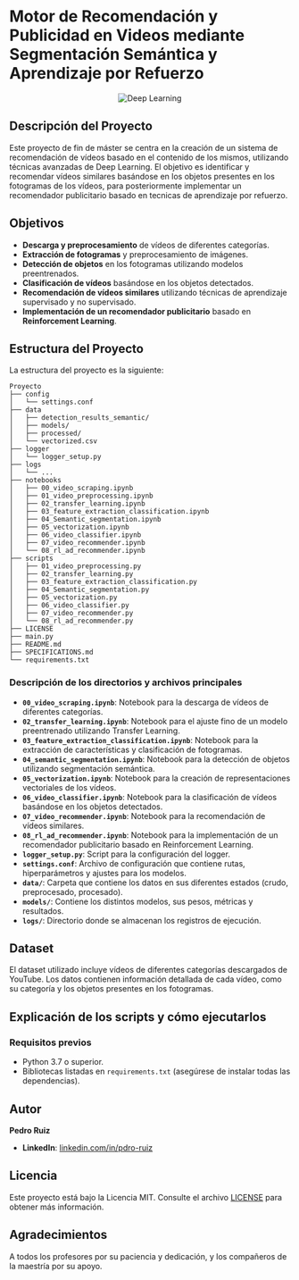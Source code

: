 # Motor de Recomendación y Publicidad en Videos mediante Segmentación Semántica y Aprendizaje por Refuerzo

<p align="center">
  <img src="https://cdn-images-1.medium.com/v2/resize:fit:2600/1*u9L_UJbV0Qfg1PZQkHna2g.png" alt="Deep Learning">
</p>

## Descripción del Proyecto

Este proyecto de fin de máster se centra en la creación de un sistema de recomendación de vídeos basado en el contenido de los mismos, utilizando técnicas avanzadas de Deep Learning. El objetivo es identificar y recomendar vídeos similares basándose en los objetos presentes en los fotogramas de los vídeos, para posteriormente implementar un recomendador publicitario basado en tecnicas de aprendizaje por refuerzo.

## Objetivos

- **Descarga y preprocesamiento** de vídeos de diferentes categorías.
- **Extracción de fotogramas** y preprocesamiento de imágenes.
- **Detección de objetos** en los fotogramas utilizando modelos preentrenados.
- **Clasificación de vídeos** basándose en los objetos detectados.
- **Recomendación de vídeos similares** utilizando técnicas de aprendizaje supervisado y no supervisado.
- **Implementación de un recomendador publicitario** basado en **Reinforcement Learning**.

## Estructura del Proyecto

La estructura del proyecto es la siguiente:

```
Proyecto
├── config
│   └── settings.conf
├── data
│   ├── detection_results_semantic/
│   ├── models/
│   ├── processed/
│   └── vectorized.csv
├── logger
│   └── logger_setup.py
├── logs
│   └── ...
├── notebooks
│   ├── 00_video_scraping.ipynb
│   ├── 01_video_preprocessing.ipynb
│   ├── 02_transfer_learning.ipynb
│   ├── 03_feature_extraction_classification.ipynb
│   ├── 04_Semantic_segmentation.ipynb
│   ├── 05_vectorization.ipynb
│   ├── 06_video_classifier.ipynb
│   ├── 07_video_recommender.ipynb
│   └── 08_rl_ad_recommender.ipynb
├── scripts
│   ├── 01_video_preprocessing.py
│   ├── 02_transfer_learning.py
│   ├── 03_feature_extraction_classification.py
│   ├── 04_Semantic_segmentation.py
│   ├── 05_vectorization.py
│   ├── 06_video_classifier.py
│   ├── 07_video_recommender.py
│   └── 08_rl_ad_recommender.py
├── LICENSE
├── main.py
├── README.md
├── SPECIFICATIONS.md
└── requirements.txt
```


### Descripción de los directorios y archivos principales

- **`00_video_scraping.ipynb`**: Notebook para la descarga de vídeos de diferentes categorías.
- **`02_transfer_learning.ipynb`**: Notebook para el ajuste fino de un modelo preentrenado utilizando Transfer Learning.
- **`03_feature_extraction_classification.ipynb`**: Notebook para la extracción de características y clasificación de fotogramas.
- **`04_semantic_segmentation.ipynb`**: Notebook para la detección de objetos utilizando segmentación semántica.
- **`05_vectorization.ipynb`**: Notebook para la creación de representaciones vectoriales de los vídeos.
- **`06_video_classifier.ipynb`**: Notebook para la clasificación de vídeos basándose en los objetos detectados.
- **`07_video_recommender.ipynb`**: Notebook para la recomendación de vídeos similares.
- **`08_rl_ad_recommender.ipynb`**: Notebook para la implementación de un recomendador publicitario basado en Reinforcement Learning.
- **`logger_setup.py`**: Script para la configuración del logger.
- **`settings.conf`**: Archivo de configuración que contiene rutas, hiperparámetros y ajustes para los modelos.
- **`data/`**: Carpeta que contiene los datos en sus diferentes estados (crudo, preprocesado, procesado).
- **`models/`**: Contiene los distintos modelos, sus pesos, métricas y resultados.
- **`logs/`**: Directorio donde se almacenan los registros de ejecución.

## Dataset

El dataset utilizado incluye vídeos de diferentes categorías descargados de YouTube. Los datos contienen información detallada de cada vídeo, como su categoría y los objetos presentes en los fotogramas.

## Explicación de los scripts y cómo ejecutarlos

### Requisitos previos

- Python 3.7 o superior.
- Bibliotecas listadas en `requirements.txt` (asegúrese de instalar todas las dependencias).

## Autor

**Pedro Ruiz**

- **LinkedIn**: [linkedin.com/in/pdro-ruiz](https://linkedin.com/in/pdro-ruiz/)

## Licencia

Este proyecto está bajo la Licencia MIT. Consulte el archivo [LICENSE](LICENSE) para obtener más información.

## Agradecimientos

A todos los profesores por su paciencia y dedicación, y los compañeros de la maestría por su apoyo.
